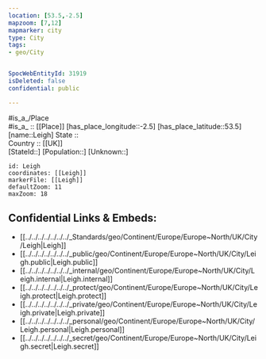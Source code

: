 ```yaml
---
location: [53.5,-2.5] 
mapzoom: [7,12] 
mapmarker: city 
type: City
tags:
- geo/City


SpocWebEntityId: 31919
isDeleted: false
confidential: public

---
```

#is_a_/Place  
#is_a_ :: [[Place]] 
[has_place_longitude::-2.5] 
[has_place_latitude::53.5] 
[name::Leigh] 
State ::  
Country :: [[UK]]  
[StateId::] 
[Population::] 
[Unknown::] 


```leaflet
id: Leigh
coordinates: [[Leigh]] 
markerFile: [[Leigh]] 
defaultZoom: 11 
maxZoom: 18
```


## Confidential Links & Embeds: 
- [[../../../../../../../_Standards/geo/Continent/Europe/Europe~North/UK/City/Leigh|Leigh]] 
- [[../../../../../../../_public/geo/Continent/Europe/Europe~North/UK/City/Leigh.public|Leigh.public]] 
- [[../../../../../../../_internal/geo/Continent/Europe/Europe~North/UK/City/Leigh.internal|Leigh.internal]] 
- [[../../../../../../../_protect/geo/Continent/Europe/Europe~North/UK/City/Leigh.protect|Leigh.protect]] 
- [[../../../../../../../_private/geo/Continent/Europe/Europe~North/UK/City/Leigh.private|Leigh.private]] 
- [[../../../../../../../_personal/geo/Continent/Europe/Europe~North/UK/City/Leigh.personal|Leigh.personal]] 
- [[../../../../../../../_secret/geo/Continent/Europe/Europe~North/UK/City/Leigh.secret|Leigh.secret]] 
